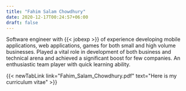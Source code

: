 ```yaml
---
title: "Fahim Salam Chowdhury"
date: 2020-12-17T00:24:57+06:00
draft: false
---
```

Software engineer with {{< jobexp >}} of experience developing mobile applications, web applications, games for both small and high volume businesses.
Played a vital role in development of both business and technical arena and achieved a significant boost for few companies.
An enthusiastic team player with quick learning ability.

{{< newTabLink link="Fahim_Salam_Chowdhury.pdf" text="Here is my curriculum vitae" >}}
